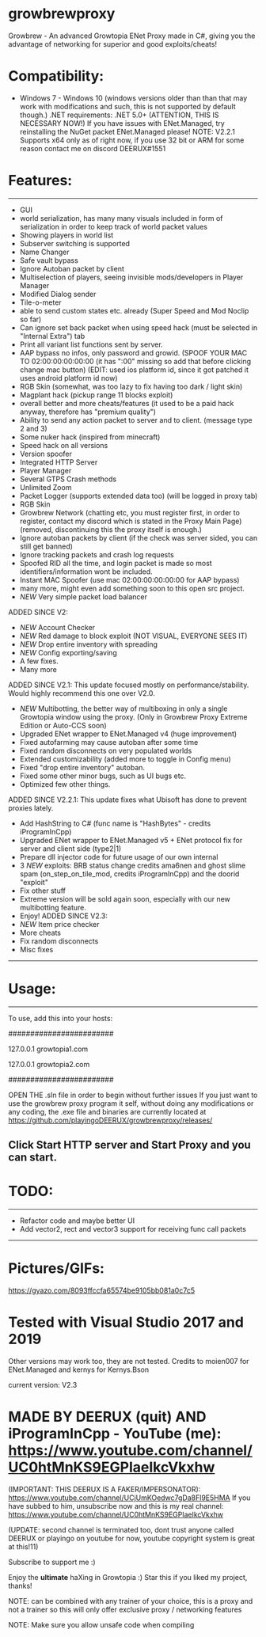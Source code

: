 # growbrewproxy
Growbrew - An advanced Growtopia ENet Proxy made in C#, giving you the advantage of networking for superior and good exploits/cheats!

# Compatibility:
- Windows 7 - Windows 10 (windows versions older than than that may work with modifications and such, this is not supported by default though.)
.NET requirements: .NET 5.0+ (ATTENTION, THIS IS NECESSARY NOW!)
If you have issues with ENet.Managed, try reinstalling the NuGet packet ENet.Managed please!
NOTE: V2.2.1 Supports x64 only as of right now, if you use 32 bit or ARM for some reason contact me on discord DEERUX#1551

# Features:
---------------------------------------------------------------
- GUI
- world serialization, has many many visuals included in form of serialization in order to keep track of world packet values
- Showing players in world list
- Subserver switching is supported
- Name Changer
- Safe vault bypass
- Ignore Autoban packet by client
- Multiselection of players, seeing invisible mods/developers in Player Manager
- Modified Dialog sender
- Tile-o-meter
- able to send custom states etc. already (Super Speed and Mod Noclip so far)
- Can ignore set back packet when using speed hack (must be selected in "Internal Extra") tab
- Print all variant list functions sent by server.
- AAP bypass no infos, only password and growid. (SPOOF YOUR MAC TO 02:00:00:00:00:00 (it has ":00" missing so add that before clicking change mac button) (EDIT: used ios platform id, since it got patched it uses android platform id now)
- RGB Skin (somewhat, was too lazy to fix having too dark / light skin)
- Magplant hack (pickup range 11 blocks exploit)
- overall better and more cheats/features (it used to be a paid hack anyway, therefore has "premium quality")
- Ability to send any action packet to server and to client. (message type 2 and 3)
- Some nuker hack (inspired from minecraft)
- Speed hack on all versions
- Version spoofer
- Integrated HTTP Server
- Player Manager
- Several GTPS Crash methods
- Unlimited Zoom
- Packet Logger (supports extended data too) (will be logged in proxy tab)
- RGB Skin
- Growbrew Network (chatting etc, you must register first, in order to register, contact my discord which is stated in the Proxy Main Page) (removed, discontinuing this the proxy itself is enough.)
- Ignore autoban packets by client (if the check was server sided, you can still get banned)
- Ignore tracking packets and crash log requests
- Spoofed RID all the time, and login packet is made so most identifiers/information wont be included.
- Instant MAC Spoofer (use mac 02:00:00:00:00:00 for AAP bypass)
- many more, might even add something soon to this open src project.
- *NEW* Very simple packet load balancer

ADDED SINCE V2:
- *NEW* Account Checker
- *NEW* Red damage to block exploit (NOT VISUAL, EVERYONE SEES IT)
- *NEW* Drop entire inventory with spreading
- *NEW* Config exporting/saving
- A few fixes.
- Many more

ADDED SINCE V2.1:
This update focused mostly on performance/stability. Would highly recommend this one over V2.0.
- *NEW* Multibotting, the better way of multiboxing in only a single Growtopia window using the proxy. (Only in Growbrew Proxy Extreme Edition or Auto-CCS soon)
- Upgraded ENet wrapper to ENet.Managed v4 (huge improvement)
- Fixed autofarming may cause autoban after some time
- Fixed random disconnects on very populated worlds
- Extended customizability (added more to toggle in Config menu)
- Fixed "drop entire inventory" autoban.
- Fixed some other minor bugs, such as UI bugs etc.
- Optimized few other things.

ADDED SINCE V2.2.1:
This update fixes what Ubisoft has done to prevent proxies lately.
- Add HashString to C# (func name is "HashBytes" - credits iProgramInCpp)
- Upgraded ENet wrapper to ENet.Managed v5 + ENet protocol fix for server and client side (type2|1)
- Prepare dll injector code for future usage of our own internal
- 3 *NEW* exploits: BRB status change credits ama6nen and ghost slime spam (on_step_on_tile_mod, credits iProgramInCpp) and the doorid "exploit"
- Fix other stuff
- Extreme version will be sold again soon, especially with our new multibotting feature.
- Enjoy!
ADDED SINCE V2.3:
- *NEW* Item price checker
- More cheats
- Fix random disconnects
- Misc fixes


---------------------------------------------------------------


# Usage:
---------------------------------------------------------------
To use, add this into your hosts:

########################

127.0.0.1 growtopia1.com

127.0.0.1 growtopia2.com

########################

OPEN THE .sln file in order to begin without further issues
If you just want to use the growbrew proxy program it self, without doing any modifications or any coding,
the .exe file and binaries are currently located at https://github.com/playingoDEERUX/growbrewproxy/releases/

Click Start HTTP server and Start Proxy and you can start.
---------------------------------------------------------------

# TODO:
---------------------------------------------------------------
- Refactor code and maybe better UI
- Add vector2, rect and vector3 support for receiving func call packets
---------------------------------------------------------------

# Pictures/GIFs:
https://gyazo.com/8093ffccfa65574be9105bb081a0c7c5

# Tested with Visual Studio 2017 and 2019

Other versions may work too, they are not tested. Credits to moien007 for ENet.Managed and kernys for Kernys.Bson


current version: V2.3
# MADE BY DEERUX (quit) AND iProgramInCpp - YouTube (me): https://www.youtube.com/channel/UC0htMnKS9EGPlaeIkcVkxhw

(IMPORTANT: THIS DEERUX IS A FAKER/IMPERSONATOR): https://www.youtube.com/channel/UCjUmKOedwc7gDa8Fl9E5HMA If you have subbed to him, unsubscribe now and this is my real channel: https://www.youtube.com/channel/UC0htMnKS9EGPlaeIkcVkxhw

(UPDATE: second channel is terminated too, dont trust anyone called DEERUX or playingo on youtube for now, youtube copyright system is great at this!11)

Subscribe to support me :)

Enjoy the **ultimate** haXing in Growtopia :) Star this if you liked my project, thanks!

NOTE: can be combined with any trainer of your choice, this is a proxy and not a trainer so this will only offer exclusive proxy / networking features

NOTE: Make sure you allow unsafe code when compiling
